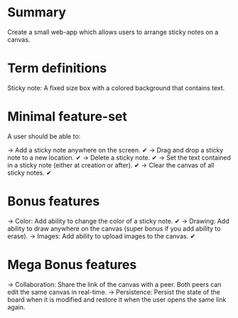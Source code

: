 # Summary

Create a small web-app which allows users to arrange sticky notes on a canvas.

# Term definitions

Sticky note: A fixed size box with a colored background that contains text.

# Minimal feature-set

A user should be able to:

-> Add a sticky note anywhere on the screen. ✔
-> Drag and drop a sticky note to a new location. ✔
-> Delete a sticky note. ✔
-> Set the text contained in a sticky note (either at creation or after). ✔
-> Clear the canvas of all sticky notes. ✔

# Bonus features

-> Color: Add ability to change the color of a sticky note. ✔
-> Drawing: Add ability to draw anywhere on the canvas (super bonus if you add ability to erase).
-> Images: Add ability to upload images to the canvas. ✔

# Mega Bonus features

-> Collaboration: Share the link of the canvas with a peer. Both peers can edit the same canvas in real-time.
-> Persistence: Persist the state of the board when it is modified and restore it when the user opens the same link again.
